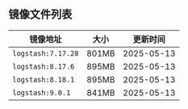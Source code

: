 
## 镜像文件列表

|镜像地址|大小|更新时间|
| --- |  --- | --- |
|`logstash:7.17.28`|801MB|2025-05-13|
|`logstash:8.17.6`|895MB|2025-05-13|
|`logstash:8.18.1`|895MB|2025-05-13|
|`logstash:9.0.1`|841MB|2025-05-13|

